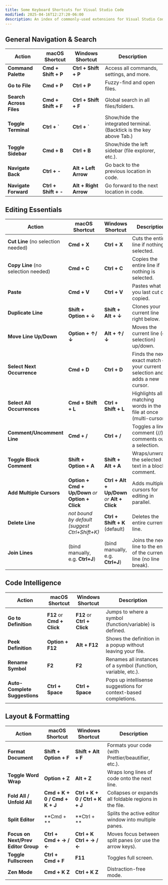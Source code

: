 ```yaml
---
title: Some Keyboard Shortcuts for Visual Studio Code
modified: 2025-04-16T12:27:20-06:00
description: An index of commonly-used extensions for Visual Studio Code.
---
```


## General Navigation & Search

| Action                  | macOS Shortcut       | Windows Shortcut      | Description                                                         |
| ----------------------- | -------------------- | --------------------- | ------------------------------------------------------------------- |
| **Command Palette**     | **Cmd + Shift + P**  | **Ctrl + Shift + P**  | Access all commands, settings, and more.                            |
| **Go to File**          | **Cmd + P**          | **Ctrl + P**          | Fuzzy-find and open files.                                          |
| **Search Across Files** | **Cmd + Shift + F**  | **Ctrl + Shift + F**  | Global search in all files/folders.                                 |
| **Toggle Terminal**     | **Ctrl + `**         | **Ctrl + `**          | Show/hide the integrated terminal. (Backtick is the key above Tab.) |
| **Toggle Sidebar**      | **Cmd + B**          | **Ctrl + B**          | Show/hide the left sidebar (file explorer, etc.).                   |
| **Navigate Back**       | **Ctrl + -**         | **Alt + Left Arrow**  | Go back to the previous location in code.                           |
| **Navigate Forward**    | **Ctrl + Shift + -** | **Alt + Right Arrow** | Go forward to the next location in code.                            |

## Editing Essentials

| Action                              | macOS Shortcut                                     | Windows Shortcut                              | Description                                                                 |
| ----------------------------------- | -------------------------------------------------- | --------------------------------------------- | --------------------------------------------------------------------------- |
| **Cut Line** (no selection needed)  | **Cmd + X**                                        | **Ctrl + X**                                  | Cuts the entire line if nothing is selected.                                |
| **Copy Line** (no selection needed) | **Cmd + C**                                        | **Ctrl + C**                                  | Copies the entire line if nothing is selected.                              |
| **Paste**                           | **Cmd + V**                                        | **Ctrl + V**                                  | Pastes what you last cut or copied.                                         |
| **Duplicate Line**                  | **Shift + Option + ↓**                             | **Shift + Alt + ↓**                           | Clones your current line right below.                                       |
| **Move Line Up/Down**               | **Option + ↑/↓**                                   | **Alt + ↑/↓**                                 | Moves the current line (or selection) up/down.                              |
| **Select Next Occurrence**          | **Cmd + D**                                        | **Ctrl + D**                                  | Finds the next exact match of your current selection and adds a new cursor. |
| **Select All Occurrences**          | **Cmd + Shift + L**                                | **Ctrl + Shift + L**                          | Highlights all matching words in the file at once (multi-cursor).           |
| **Comment/Uncomment Line**          | **Cmd + /**                                        | **Ctrl + /**                                  | Toggles a line comment (//) or comments out a selection.                    |
| **Toggle Block Comment**            | **Shift + Option + A**                             | **Shift + Alt + A**                           | Wraps/unwraps the selected text in a block comment.                         |
| **Add Multiple Cursors**            | **Option + Cmd + Up/Down** _or_ **Option + Click** | **Ctrl + Alt + Up/Down** _or_ **Alt + Click** | Adds multiple cursors for editing in parallel.                              |
| **Delete Line**                     | _not bound by default (suggest Ctrl+Shift+K)_      | **Ctrl + Shift + K** (default)                | Deletes the entire current line.                                            |
| **Join Lines**                      | (bind manually, e.g. **Ctrl+J**)                   | (bind manually, e.g. **Ctrl+J**)              | Joins the next line to the end of the current line (no line break).         |

## Code Intelligence

| Action                        | macOS Shortcut             | Windows Shortcut            | Description                                                     |
| ----------------------------- | -------------------------- | --------------------------- | --------------------------------------------------------------- |
| **Go to Definition**          | **F12** or **Cmd + Click** | **F12** or **Ctrl + Click** | Jumps to where a symbol (function/variable) is defined.         |
| **Peek Definition**           | **Option + F12**           | **Alt + F12**               | Shows the definition in a popup without leaving your file.      |
| **Rename Symbol**             | **F2**                     | **F2**                      | Renames all instances of a symbol (function, variable, etc.).   |
| **Auto-Complete Suggestions** | **Ctrl + Space**           | **Ctrl + Space**            | Pops up intellisense suggestions for context-based completions. |

## Layout & Formatting

| Action                              | macOS Shortcut                | Windows Shortcut                | Description                                              |
| ----------------------------------- | ----------------------------- | ------------------------------- | -------------------------------------------------------- |
| **Format Document**                 | **Shift + Option + F**        | **Shift + Alt + F**             | Formats your code (with Prettier/beautifier, etc.).      |
| **Toggle Word Wrap**                | **Option + Z**                | **Alt + Z**                     | Wraps long lines of code onto the next line.             |
| **Fold All / Unfold All**           | **Cmd + K + 0 / Cmd + K + J** | **Ctrl + K + 0 / Ctrl + K + J** | Collapses or expands all foldable regions in the file.   |
| **Split Editor**                    | \*\*Cmd + \*\*                | \*\*Ctrl + \*\*                 | Splits the active editor window into multiple panes.     |
| **Focus on Next/Prev Editor Group** | **Ctrl + Cmd + → / ←**        | **Ctrl + K Ctrl + → / ←**       | Moves focus between split panes (or use the arrow keys). |
| **Toggle Fullscreen**               | **Ctrl + Cmd + F**            | **F11**                         | Toggles full screen.                                     |
| **Zen Mode**                        | **Cmd + K Z**                 | **Ctrl + K Z**                  | Distraction-free mode.                                   |

